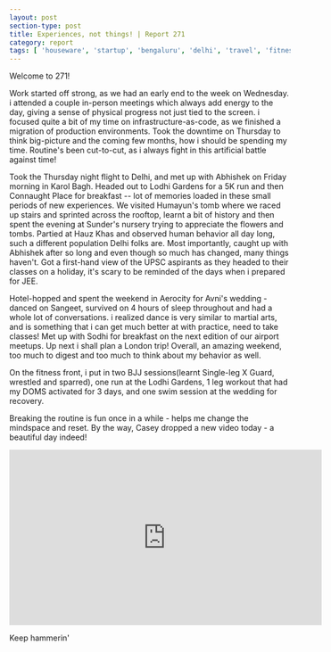 ```yaml
---
layout: post
section-type: post
title: Experiences, not things! | Report 271
category: report
tags: [ 'houseware', 'startup', 'bengaluru', 'delhi', 'travel', 'fitness' ]
---
```


Welcome to 271!

Work started off strong, as we had an early end to the week on Wednesday. i attended a couple in-person meetings which always add energy to the day, giving a sense of physical progress not just tied to the screen. i focused quite a bit of my time on infrastructure-as-code, as we finished a migration of production environments. Took the downtime on Thursday to think big-picture and the coming few months, how i should be spending my time. Routine's been cut-to-cut, as i always fight in this artificial battle against time!

Took the Thursday night flight to Delhi, and met up with Abhishek on Friday morning in Karol Bagh. Headed out to Lodhi Gardens for a 5K run and then Connaught Place for breakfast -- lot of memories loaded in these small periods of new experiences. We visited Humayun's tomb where we raced up stairs and sprinted across the rooftop, learnt a bit of history and then spent the evening at Sunder's nursery trying to appreciate the flowers and tombs. Partied at Hauz Khas and observed human behavior all day long, such a different population Delhi folks are. Most importantly, caught up with Abhishek after so long and even though so much has changed, many things haven't. Got a first-hand view of the UPSC aspirants as they headed to their classes on a holiday, it's scary to be reminded of the days when i prepared for JEE.

Hotel-hopped and spent the weekend in Aerocity for Avni's wedding - danced on Sangeet, survived on 4 hours of sleep throughout and had a whole lot of conversations. i realized dance is very similar to martial arts, and is something that i can get much better at with practice, need to take classes! Met up with Sodhi for breakfast on the next edition of our airport meetups. Up next i shall plan a London trip! Overall, an amazing weekend, too much to digest and too much to think about my behavior as well. 

On the fitness front, i put in two BJJ sessions(learnt Single-leg X Guard, wrestled and sparred), one run at the Lodhi Gardens, 1 leg workout that had my DOMS activated for 3 days, and one swim session at the wedding for recovery.

Breaking the routine is fun once in a while - helps me change the mindspace and reset. By the way, Casey dropped a new video today - a beautiful day indeed!

<iframe width="560" height="315" src="https://www.youtube.com/embed/8H771jAxq9E" title="YouTube video player" frameborder="0" allow="accelerometer; autoplay; clipboard-write; encrypted-media; gyroscope; picture-in-picture" allowfullscreen></iframe>

Keep hammerin'